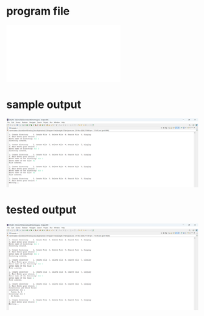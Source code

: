 # program file
![program file](SecondLevelDirectory_523.java)

# sample output
![sample output](SecondLevelDirectory_523.png)

# tested output
![tested output](SecondLevelDirectory_output_523.png)

